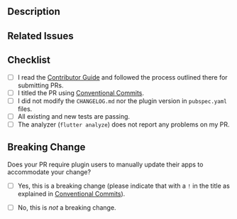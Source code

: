 ## Description

<!-- Replace this paragraph with a description of what this PR is doing. If you're modifying existing behavior, describe the existing behavior, how this PR is changing it, and what motivated the change. -->

## Related Issues

<!-- Replace this paragraph with a list of issues related to this PR from the [issue database](https://github.com/fluttercommunity/plus_plugins/issues). Indicate, which of these issues are resolved or fixed by this PR.

e.g.
- Fix #<ticket number>
- Related #<ticket number>
-->

## Checklist

- [ ] I read the [Contributor Guide](https://github.com/fluttercommunity/plus_plugins/blob/main/CONTRIBUTING.md) and followed the process outlined there for submitting PRs.
- [ ] I titled the PR using [Conventional Commits](https://www.conventionalcommits.org/en/v1.0.0).
- [ ] I did not modify the `CHANGELOG.md` nor the plugin version in `pubspec.yaml` files.
- [ ] All existing and new tests are passing.
- [ ] The analyzer (`flutter analyze`) does not report any problems on my PR.

## Breaking Change

Does your PR require plugin users to manually update their apps to accommodate your change?

- [ ] Yes, this is a breaking change (please indicate that with a `!` in the title as explained in [Conventional Commits](https://www.conventionalcommits.org/en/v1.0.0)).
- [ ] No, this is *not* a breaking change.

